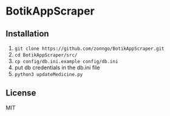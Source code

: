 # BotikAppScraper

## Installation
1. `git clone https://github.com/zonngo/BotikAppScraper.git`
1. `cd BotikAppScraper/src/`
1. `cp config/db.ini.example config/db.ini`
1. put db credentials in the db.ini file
1. `python3 updateMedicine.py`

## License
MIT
